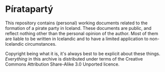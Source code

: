 # Píratapartý

This repository contains (personal) working documents related to the
formation of a pirate party in Iceland. These documents are public,
and reflect nothing other than the personal opinion of the
author. Most of them are liable to be written in Icelandic and to have
a limited application to non-Icelandic circumstances.

Copyright being what it is, it's always best to be explicit about
these things. *Everything* in this archive is distributed under terms
of the Creative Commons Attribution Share-Alike 3.0 Unported licence.

